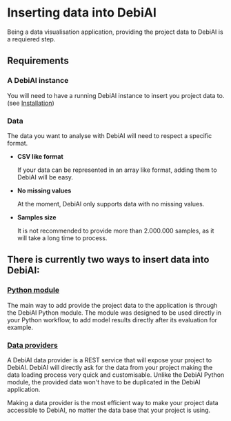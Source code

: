 # Inserting data into DebiAI

Being a data visualisation application, providing the project data to DebiAI is a requiered step.

## Requirements

### A DebiAI instance

You will need to have a running DebiAI instance to insert you project data to. (see [Installation](../introduction/gettingStarted/installation/README.md))

### Data

The data you want to analyse with DebiAI will need to respect a specific format.

- **CSV like format**

    If your data can be represented in an array like format, adding them to DebiAI will be easy.

- **No missing values**

    At the moment, DebiAI only supports data with no missing values.

- **Samples size**

    It is not recommended to provide more than 2.000.000 samples, as it will take a long time to process.


## There is currently two ways to insert data into DebiAI:

### [<ins>Python module</ins>](pythonModule/README.md)
The main way to add provide the project data to the application is through the DebiAI Python module.
The module was designed to be used directly in your Python workflow, to add model results directly after its evaluation for example.



### [<ins>Data providers</ins>](dataProviders/README.md)
A DebiAI data provider is a REST service that will expose your project to DebiAI.
DebiAI will directly ask for the data from your project making the data loading process very quick and customisable. Unlike the DebiAI Python module, the provided data won't have to be duplicated in the DebiAI application.

Making a data provider is the most efficient way to make your project data accessible to DebiAI, no matter the data base that your project is using.


